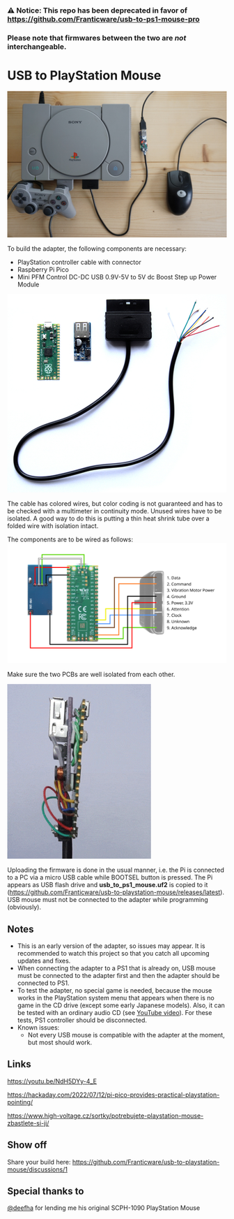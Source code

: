 ### ⚠️ Notice: This repo has been deprecated in favor of https://github.com/Franticware/usb-to-ps1-mouse-pro
### Please note that firmwares between the two are *not* interchangeable.

# USB to PlayStation Mouse

![PlayStation with USB mouse connected](media/ps1-with-mouse.jpg)

To build the adapter, the following components are necessary:
* PlayStation controller cable with connector
* Raspberry Pi Pico
* Mini PFM Control DC-DC USB 0.9V-5V to 5V dc Boost Step up Power Module

![Components](media/components.jpg)

The cable has colored wires, but color coding is not guaranteed and has to be checked with a multimeter in continuity mode. Unused wires have to be isolated. A good way to do this is putting a thin heat shrink tube over a folded wire with isolation intact.

The components are to be wired as follows:
![Wiring diagram](media/wiring.svg)

Make sure the two PCBs are well isolated from each other.

![Adapter animation](media/usb-to-ps1-mouse-anim.gif)

Uploading the firmware is done in the usual manner, i.e. the Pi is connected to a PC via a micro USB cable while BOOTSEL button is pressed. The Pi appears as USB flash drive and **usb_to_ps1_mouse.uf2** is copied to it (https://github.com/Franticware/usb-to-playstation-mouse/releases/latest). USB mouse must not be connected to the adapter while programming (obviously).

## Notes
* This is an early version of the adapter, so issues may appear. It is recommended to watch this project so that you catch all upcoming updates and fixes.
* When connecting the adapter to a PS1 that is already on, USB mouse must be connected to the adapter first and 
then the adapter should be connected to PS1.
* To test the adapter, no special game is needed, because the mouse works in the PlayStation system menu that appears when there is no game in the CD drive (except some early Japanese models). Also, it can be tested with an ordinary audio CD (see [YouTube video](https://youtu.be/NdH5DYy-4_E)). For these tests, PS1 controller should be disconnected.
* Known issues:
  * Not every USB mouse is compatible with the adapter at the moment, but most should work.

## Links

https://youtu.be/NdH5DYy-4_E

https://hackaday.com/2022/07/12/pi-pico-provides-practical-playstation-pointing/

https://www.high-voltage.cz/sortky/potrebujete-playstation-mouse-zbastlete-si-ji/

## Show off

Share your build here: https://github.com/Franticware/usb-to-playstation-mouse/discussions/1

## Special thanks to

[@deefha](https://github.com/deefha) for lending me his original SCPH-1090 PlayStation Mouse
